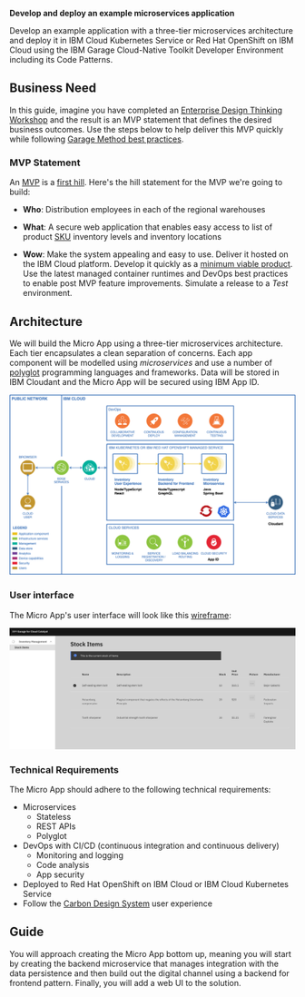 **Develop and deploy an example microservices application**

Develop an example application with a three-tier microservices architecture and deploy it in IBM Cloud Kubernetes Service or Red Hat OpenShift on IBM Cloud using the IBM Garage Cloud-Native Toolkit Developer Environment including its Code Patterns.

## Business Need

In this guide, imagine you have completed an [Enterprise Design Thinking Workshop](https://www.ibm.com/garage/method/practices/think/enterprise-design-thinking/) and the result is an MVP statement that defines the desired business outcomes. Use the steps below to help deliver this MVP quickly while following [Garage Method best practices](https://www.ibm.com/garage/method/cloud/).

### MVP Statement

An [MVP](https://www.ibm.com/garage/method/practices/think/practice_minimum_viable_product/) is a [first hill](https://www.ibm.com/garage/method/practices/think/practice_hills/). Here's the hill statement for the MVP we're going to build:

- **Who**: Distribution employees in each of the regional warehouses

- **What**: A secure web application that enables easy access to list of product [SKU](https://en.wikipedia.org/wiki/Stock_keeping_unit) inventory levels and inventory locations

- **Wow**: Make the system appealing and easy to use. Deliver it hosted on the IBM Cloud platform. Develop it quickly as a [minimum viable product](https://www.ibm.com/garage/method/practices/think/practice_minimum_viable_product/). Use the latest managed container runtimes and DevOps best practices to enable post MVP feature improvements. Simulate a release to a _Test_ environment.

## Architecture

We will build the Micro App using a three-tier microservices architecture. Each tier encapsulates a clean separation of concerns. Each app component will be modelled using _microservices_ and use a number of [polyglot](https://searchsoftwarequality.techtarget.com/definition/polyglot-programming) programming languages and frameworks. Data will be stored in IBM Cloudant and the Micro App will be secured using IBM App ID.

![Architecture](../images/inventory-application/architecture.png)

### User interface

The Micro App's user interface will look like this [wireframe](https://www.ibm.com/garage/method/practices/think/practice_wireframes/):

![UI Design](../images/inventory-application/inventory-ui-design.png)

### Technical Requirements

The Micro App should adhere to the following technical requirements:

- Microservices
    - Stateless
    - REST APIs
    - Polyglot
- DevOps with CI/CD (continuous integration and continuous delivery)
    - Monitoring and logging
    - Code analysis
    - App security
- Deployed to Red Hat OpenShift on IBM Cloud or IBM Cloud Kubernetes Service
- Follow the [Carbon Design System](https://www.carbondesignsystem.com/) user experience

## Guide

You will approach creating the Micro App bottom up, meaning you will start by creating the backend microservice that manages integration with the data persistence and then build out the digital channel using a backend for frontend pattern. Finally, you will add a web UI to the solution.
